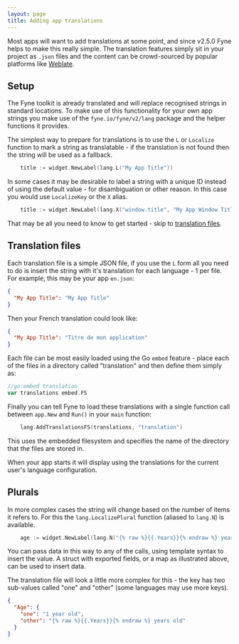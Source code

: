 ```yaml
---
layout: page
title: Adding app translations
---
```


Most apps will want to add translations at some point, and since v2.5.0 Fyne helps to make this really simple. The translation features simply sit in your project as `.json` files and the
content can be crowd-sourced by popular platforms like [Weblate](https://weblate.org).

## Setup

The Fyne toolkit is already translated and will replace recognised strings in standard locations.
To make use of this functionality for your own app strings you make use of the `fyne.io/fyne/v2/lang` package and the helper functions it provides.

The simplest way to prepare for translations is to use the `L` or `Localize` function to mark a string as translatable - if the translation is not found then the string will be used as a fallback.

```go
    title := widget.NewLabel(lang.L("My App Title"))
```

In some cases it may be desirable to label a string with a unique ID instead of using the default value - for disambiguation or other reason. In this case you would use `LocalizeKey` or the `X` alias.

```go
    title := widget.NewLabel(lang.X("window.title", "My App Window Title"))
```

That may be all you need to know to get started - skip to [translation files](translation-files).

## Translation files

Each translation file is a simple JSON file, if you use the `L` form all you need to do is insert the string with it's translation for each language - 1 per file. For example, this may be your app `en.json`:

```json
{
  "My App Title": "My App Title"
}
```

Then your French translation could look like:

```json
{
  "My App Title": "Titre de mon application"
}
```

Each file can be most easily loaded using the Go `embed` feature - place each of the files in a directory called "translation" and then define them simply as:

```go
//go:embed translation
var translations embed.FS
```

Finally you can tell Fyne to load these translations with a single function call between `app.New` and `Run()` in your `main` function:

```go
	lang.AddTranslationsFS(translations, "translation")
```

This uses the embedded filesystem and specifies the name of the directory that the files are stored in.

When your app starts it will display using the translations for the current user's language configuration.

## Plurals

In more complex cases the string will change based on the number of items it refers to. For this the `lang.LocalizePlural` function (aliased to `lang.N`) is available.

```go
    age := widget.NewLabel(lang.N("{% raw %}{{.Years}}{% endraw %} years old", years, map[string]any{"Years": years}))
```

You can pass data in this way to any of the calls, using template syntax to insert the value. A struct with exported fields, or a map as illustrated above, can be used to insert data.

The translation file will look a little more complex for this - the key has two sub-values called "one" and "other" (some languages may use more keys).

```json
{
  "Age": {
    "one": "1 year old",
    "other": "{% raw %}{{.Years}}{% endraw %} years old"
  }
}
```

